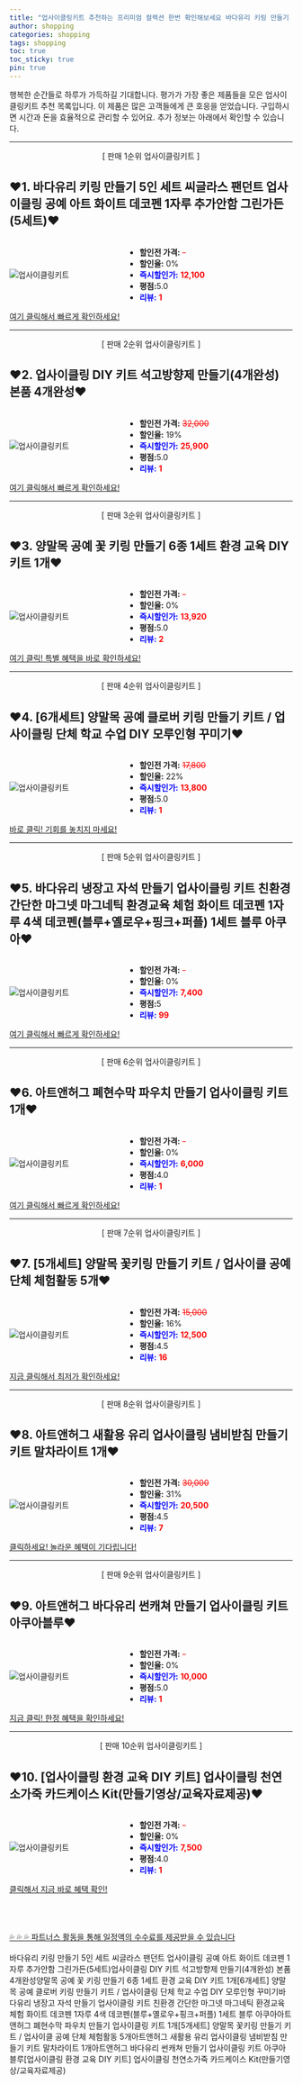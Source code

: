 ```yaml
---
title: "업사이클링키트 추천하는 프리미엄 컬렉션 한번 확인해보세요 바다유리 키링 만들기 5인 세트"
author: shopping
categories: shopping
tags: shopping
toc: true
toc_sticky: true
pin: true
---
```

행복한 순간들로 하루가 가득하길 기대합니다. 평가가 가장 좋은 제품들을 모은 업사이클링키트 추천 목록입니다. 이 제품은 많은 고객들에게 큰 호응을 얻었습니다. 구입하시면 시간과 돈을 효율적으로 관리할 수 있어요. 추가 정보는 아래에서 확인할 수 있습니다.

---
<p class="toplist" style="margin: 0 auto; display: block; width: fit-content;">[ 판매 1순위 업사이클링키트 ]</p>

<h2><strong>❤️1. 바다유리 키링 만들기 5인 세트 씨글라스 팬던트 업사이클링 공예 아트 화이트 데코펜 1자루 추가안함 그린가든(5세트)❤️</strong></h2>

<div style="display: flex; align-items: center;">
    <div style="flex: 0.4;">
        <img src="https://thumbnail7.coupangcdn.com/thumbnails/remote/230x230ex/image/vendor_inventory/8cb5/d991c574052d669a5cdfab13d4ba28830c6b16c611ac7c660b837a16dd71.jpg" alt="업사이클링키트" style="max-width: 100%;">
    </div>
    <div style="flex: 0.6; margin-left: 10px;">
        <ul>
            <li><strong>할인전 가격:</strong> <del style="color: red;">-</del></li>
            <li><strong>할인율:</strong> 0%</li>
            <li><span style='color:blue'><strong>즉시할인가:</strong></span> <span style='color:red'><strong>12,100</strong></span></li>
            <li><strong>평점:</strong>5.0</li>
            <li><span style='color:blue'><strong>리뷰:</strong></span> <span style='color:red'><strong>1</strong></span></li>
        </ul>
    </div>
</div>
<div class="center">
    <a href="https://selin100587001.github.io?lptag=AF9450613&subid=githubio&pageKey=7914664167&traceid=V0-153&itemId=21725749979&vendorItemId=88774959164" class="myButton">
        여기 클릭해서 빠르게 확인하세요!
    </a>
</div>


---
<p class="toplist" style="margin: 0 auto; display: block; width: fit-content;">[ 판매 2순위 업사이클링키트 ]</p>

<h2><strong>❤️2. 업사이클링 DIY 키트 석고방향제 만들기(4개완성) 본품 4개완성❤️</strong></h2>

<div style="display: flex; align-items: center;">
    <div style="flex: 0.4;">
        <img src="https://thumbnail8.coupangcdn.com/thumbnails/remote/230x230ex/image/vendor_inventory/d360/d71b11b5946344ca60419729fd9a9a68395dde3547bb5a33a7de7d3a9167.png" alt="업사이클링키트" style="max-width: 100%;">
    </div>
    <div style="flex: 0.6; margin-left: 10px;">
        <ul>
            <li><strong>할인전 가격:</strong> <del style="color: red;">32,000</del></li>
            <li><strong>할인율:</strong> 19%</li>
            <li><span style='color:blue'><strong>즉시할인가:</strong></span> <span style='color:red'><strong>25,900</strong></span></li>
            <li><strong>평점:</strong>5.0</li>
            <li><span style='color:blue'><strong>리뷰:</strong></span> <span style='color:red'><strong>1</strong></span></li>
        </ul>
    </div>
</div>
<div class="center">
    <a href="https://selin100587001.github.io?lptag=AF9450613&subid=githubio&pageKey=8172680921&traceid=V0-153&itemId=23346275779&vendorItemId=90377254350" class="myButton">
        여기 클릭해서 빠르게 확인하세요!
    </a>
</div>


---
<p class="toplist" style="margin: 0 auto; display: block; width: fit-content;">[ 판매 3순위 업사이클링키트 ]</p>

<h2><strong>❤️3. 양말목 공예 꽃 키링 만들기 6종 1세트 환경 교육 DIY 키트 1개❤️</strong></h2>

<div style="display: flex; align-items: center;">
    <div style="flex: 0.4;">
        <img src="https://thumbnail8.coupangcdn.com/thumbnails/remote/230x230ex/image/vendor_inventory/3e50/50e57e85b2b6106631afbd3c8f05c3521355db38a3827d40d006131057bc.jpg" alt="업사이클링키트" style="max-width: 100%;">
    </div>
    <div style="flex: 0.6; margin-left: 10px;">
        <ul>
            <li><strong>할인전 가격:</strong> <del style="color: red;">-</del></li>
            <li><strong>할인율:</strong> 0%</li>
            <li><span style='color:blue'><strong>즉시할인가:</strong></span> <span style='color:red'><strong>13,920</strong></span></li>
            <li><strong>평점:</strong>5.0</li>
            <li><span style='color:blue'><strong>리뷰:</strong></span> <span style='color:red'><strong>2</strong></span></li>
        </ul>
    </div>
</div>
<div class="center">
    <a href="https://selin100587001.github.io?lptag=AF9450613&subid=githubio&pageKey=8113192598&traceid=V0-153&itemId=22992161635&vendorItemId=90044432311" class="myButton">
        여기 클릭! 특별 혜택을 바로 확인하세요!
    </a>
</div>


---
<p class="toplist" style="margin: 0 auto; display: block; width: fit-content;">[ 판매 4순위 업사이클링키트 ]</p>

<h2><strong>❤️4. [6개세트] 양말목 공예 클로버 키링 만들기 키트 / 업사이클링 단체 학교 수업 DIY 모루인형 꾸미기❤️</strong></h2>

<div style="display: flex; align-items: center;">
    <div style="flex: 0.4;">
        <img src="https://thumbnail10.coupangcdn.com/thumbnails/remote/230x230ex/image/vendor_inventory/9329/639733ab86d5864376afcab69e06ea392cbf87c1111b5ddebad6200089b5.jpg" alt="업사이클링키트" style="max-width: 100%;">
    </div>
    <div style="flex: 0.6; margin-left: 10px;">
        <ul>
            <li><strong>할인전 가격:</strong> <del style="color: red;">17,800</del></li>
            <li><strong>할인율:</strong> 22%</li>
            <li><span style='color:blue'><strong>즉시할인가:</strong></span> <span style='color:red'><strong>13,800</strong></span></li>
            <li><strong>평점:</strong>5.0</li>
            <li><span style='color:blue'><strong>리뷰:</strong></span> <span style='color:red'><strong>1</strong></span></li>
        </ul>
    </div>
</div>
<div class="center">
    <a href="https://selin100587001.github.io?lptag=AF9450613&subid=githubio&pageKey=8176987857&traceid=V0-153&itemId=23369325692&vendorItemId=90558738944" class="myButton">
        바로 클릭! 기회를 놓치지 마세요!
    </a>
</div>


---
<p class="toplist" style="margin: 0 auto; display: block; width: fit-content;">[ 판매 5순위 업사이클링키트 ]</p>

<h2><strong>❤️5. 바다유리 냉장고 자석 만들기 업사이클링 키트 친환경 간단한 마그넷 마그네틱 환경교육 체험 화이트 데코펜 1자루 4색 데코펜(블루+옐로우+핑크+퍼플) 1세트 블루 아쿠아❤️</strong></h2>

<div style="display: flex; align-items: center;">
    <div style="flex: 0.4;">
        <img src="https://thumbnail6.coupangcdn.com/thumbnails/remote/230x230ex/image/vendor_inventory/e26d/2f2660123589bf340a8decdd1fd1e2a300df7606ebc3366c458464a9891c.jpg" alt="업사이클링키트" style="max-width: 100%;">
    </div>
    <div style="flex: 0.6; margin-left: 10px;">
        <ul>
            <li><strong>할인전 가격:</strong> <del style="color: red;">-</del></li>
            <li><strong>할인율:</strong> 0%</li>
            <li><span style='color:blue'><strong>즉시할인가:</strong></span> <span style='color:red'><strong>7,400</strong></span></li>
            <li><strong>평점:</strong>5</li>
            <li><span style='color:blue'><strong>리뷰:</strong></span> <span style='color:red'><strong>99</strong></span></li>
        </ul>
    </div>
</div>
<div class="center">
    <a href="https://selin100587001.github.io?lptag=AF9450613&subid=githubio&pageKey=7977543569&traceid=V0-153&itemId=22122312638&vendorItemId=89169189278" class="myButton">
        여기 클릭해서 빠르게 확인하세요!
    </a>
</div>


---
<p class="toplist" style="margin: 0 auto; display: block; width: fit-content;">[ 판매 6순위 업사이클링키트 ]</p>

<h2><strong>❤️6. 아트앤허그 폐현수막 파우치 만들기 업사이클링 키트 1개❤️</strong></h2>

<div style="display: flex; align-items: center;">
    <div style="flex: 0.4;">
        <img src="https://thumbnail9.coupangcdn.com/thumbnails/remote/230x230ex/image/vendor_inventory/094e/649273ab46881af3201e845000695955028529a221c6740ac45b6121da96.jpg" alt="업사이클링키트" style="max-width: 100%;">
    </div>
    <div style="flex: 0.6; margin-left: 10px;">
        <ul>
            <li><strong>할인전 가격:</strong> <del style="color: red;">-</del></li>
            <li><strong>할인율:</strong> 0%</li>
            <li><span style='color:blue'><strong>즉시할인가:</strong></span> <span style='color:red'><strong>6,000</strong></span></li>
            <li><strong>평점:</strong>4.0</li>
            <li><span style='color:blue'><strong>리뷰:</strong></span> <span style='color:red'><strong>1</strong></span></li>
        </ul>
    </div>
</div>
<div class="center">
    <a href="https://selin100587001.github.io?lptag=AF9450613&subid=githubio&pageKey=6839817520&traceid=V0-153&itemId=16261389892&vendorItemId=83454263520" class="myButton">
        여기 클릭해서 빠르게 확인하세요!
    </a>
</div>


---
<p class="toplist" style="margin: 0 auto; display: block; width: fit-content;">[ 판매 7순위 업사이클링키트 ]</p>

<h2><strong>❤️7. [5개세트] 양말목 꽃키링 만들기 키트 / 업사이클 공예 단체 체험활동 5개❤️</strong></h2>

<div style="display: flex; align-items: center;">
    <div style="flex: 0.4;">
        <img src="https://thumbnail8.coupangcdn.com/thumbnails/remote/230x230ex/image/vendor_inventory/c3ff/3de06820a22e68da1133631d0058ebf7b69894cf291a6ab19790db5d2e8e.jpg" alt="업사이클링키트" style="max-width: 100%;">
    </div>
    <div style="flex: 0.6; margin-left: 10px;">
        <ul>
            <li><strong>할인전 가격:</strong> <del style="color: red;">15,000</del></li>
            <li><strong>할인율:</strong> 16%</li>
            <li><span style='color:blue'><strong>즉시할인가:</strong></span> <span style='color:red'><strong>12,500</strong></span></li>
            <li><strong>평점:</strong>4.5</li>
            <li><span style='color:blue'><strong>리뷰:</strong></span> <span style='color:red'><strong>16</strong></span></li>
        </ul>
    </div>
</div>
<div class="center">
    <a href="https://selin100587001.github.io?lptag=AF9450613&subid=githubio&pageKey=7549054691&traceid=V0-153&itemId=19862261988&vendorItemId=86963337768" class="myButton">
        지금 클릭해서 최저가 확인하세요!
    </a>
</div>


---
<p class="toplist" style="margin: 0 auto; display: block; width: fit-content;">[ 판매 8순위 업사이클링키트 ]</p>

<h2><strong>❤️8. 아트앤허그 새활용 유리 업사이클링 냄비받침 만들기 키트 말차라이트 1개❤️</strong></h2>

<div style="display: flex; align-items: center;">
    <div style="flex: 0.4;">
        <img src="https://thumbnail7.coupangcdn.com/thumbnails/remote/230x230ex/image/vendor_inventory/8752/646aa05c159f32a39484900d82e9acda3e1f71b499cb599a88b287f16ad5.jpg" alt="업사이클링키트" style="max-width: 100%;">
    </div>
    <div style="flex: 0.6; margin-left: 10px;">
        <ul>
            <li><strong>할인전 가격:</strong> <del style="color: red;">30,000</del></li>
            <li><strong>할인율:</strong> 31%</li>
            <li><span style='color:blue'><strong>즉시할인가:</strong></span> <span style='color:red'><strong>20,500</strong></span></li>
            <li><strong>평점:</strong>4.5</li>
            <li><span style='color:blue'><strong>리뷰:</strong></span> <span style='color:red'><strong>7</strong></span></li>
        </ul>
    </div>
</div>
<div class="center">
    <a href="https://selin100587001.github.io?lptag=AF9450613&subid=githubio&pageKey=6536517177&traceid=V0-153&itemId=14537226098&vendorItemId=81779679460" class="myButton">
        클릭하세요! 놀라운 혜택이 기다립니다!
    </a>
</div>


---
<p class="toplist" style="margin: 0 auto; display: block; width: fit-content;">[ 판매 9순위 업사이클링키트 ]</p>

<h2><strong>❤️9. 아트앤허그 바다유리 썬캐쳐 만들기 업사이클링 키트 아쿠아블루❤️</strong></h2>

<div style="display: flex; align-items: center;">
    <div style="flex: 0.4;">
        <img src="https://thumbnail10.coupangcdn.com/thumbnails/remote/230x230ex/image/vendor_inventory/d857/38b0b963bb5e0fcf018b4d4ae1889532a0970ee51297a433ceecce7e2d43.png" alt="업사이클링키트" style="max-width: 100%;">
    </div>
    <div style="flex: 0.6; margin-left: 10px;">
        <ul>
            <li><strong>할인전 가격:</strong> <del style="color: red;">-</del></li>
            <li><strong>할인율:</strong> 0%</li>
            <li><span style='color:blue'><strong>즉시할인가:</strong></span> <span style='color:red'><strong>10,000</strong></span></li>
            <li><strong>평점:</strong>5.0</li>
            <li><span style='color:blue'><strong>리뷰:</strong></span> <span style='color:red'><strong>1</strong></span></li>
        </ul>
    </div>
</div>
<div class="center">
    <a href="https://selin100587001.github.io?lptag=AF9450613&subid=githubio&pageKey=7447532412&traceid=V0-153&itemId=19380705512&vendorItemId=86493250128" class="myButton">
        지금 클릭! 한정 혜택을 확인하세요!
    </a>
</div>


---
<p class="toplist" style="margin: 0 auto; display: block; width: fit-content;">[ 판매 10순위 업사이클링키트 ]</p>

<h2><strong>❤️10. [업사이클링 환경 교육 DIY 키트] 업사이클링 천연소가죽 카드케이스 Kit(만들기영상/교육자료제공)❤️</strong></h2>

<div style="display: flex; align-items: center;">
    <div style="flex: 0.4;">
        <img src="https://thumbnail6.coupangcdn.com/thumbnails/remote/230x230ex/image/vendor_inventory/80f2/69ee4f89abe5eda0c7fec748975a1ca96e669b827ade92b09d594c6986e1.jpg" alt="업사이클링키트" style="max-width: 100%;">
    </div>
    <div style="flex: 0.6; margin-left: 10px;">
        <ul>
            <li><strong>할인전 가격:</strong> <del style="color: red;">-</del></li>
            <li><strong>할인율:</strong> 0%</li>
            <li><span style='color:blue'><strong>즉시할인가:</strong></span> <span style='color:red'><strong>7,500</strong></span></li>
            <li><strong>평점:</strong>4.0</li>
            <li><span style='color:blue'><strong>리뷰:</strong></span> <span style='color:red'><strong>1</strong></span></li>
        </ul>
    </div>
</div>
<div class="center">
    <a href="https://selin100587001.github.io?lptag=AF9450613&subid=githubio&pageKey=7234968635&traceid=V0-153&itemId=18368319041&vendorItemId=85511894114" class="myButton">
        클릭해서 지금 바로 혜택 확인!
    </a>
</div>

<br><br><br>[💦 💦 💦 파트너스 활동을 통해 일정액의 수수료를 제공받을 수 있습니다](https://link.coupang.com/a/bcpT2c)<br><br>바다유리 키링 만들기 5인 세트 씨글라스 팬던트 업사이클링 공예 아트 화이트 데코펜 1자루 추가안함 그린가든(5세트)업사이클링 DIY 키트 석고방향제 만들기(4개완성) 본품 4개완성양말목 공예 꽃 키링 만들기 6종 1세트 환경 교육 DIY 키트 1개[6개세트] 양말목 공예 클로버 키링 만들기 키트 / 업사이클링 단체 학교 수업 DIY 모루인형 꾸미기바다유리 냉장고 자석 만들기 업사이클링 키트 친환경 간단한 마그넷 마그네틱 환경교육 체험 화이트 데코펜 1자루 4색 데코펜(블루+옐로우+핑크+퍼플) 1세트 블루 아쿠아아트앤허그 폐현수막 파우치 만들기 업사이클링 키트 1개[5개세트] 양말목 꽃키링 만들기 키트 / 업사이클 공예 단체 체험활동 5개아트앤허그 새활용 유리 업사이클링 냄비받침 만들기 키트 말차라이트 1개아트앤허그 바다유리 썬캐쳐 만들기 업사이클링 키트 아쿠아블루[업사이클링 환경 교육 DIY 키트] 업사이클링 천연소가죽 카드케이스 Kit(만들기영상/교육자료제공)